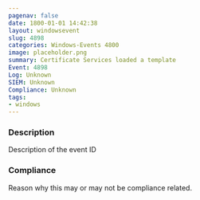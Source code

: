 ```yaml
---
pagenav: false
date: 1800-01-01 14:42:38
layout: windowsevent
slug: 4898
categories: Windows-Events 4800
image: placeholder.png
summary: Certificate Services loaded a template
Event: 4898
Log: Unknown
SIEM: Unknown
Compliance: Unknown
tags:
- windows
---
```


### Description

Description of the event ID

### Compliance

Reason why this may or may not be compliance related.
